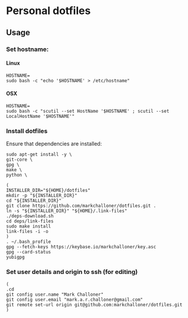 # Personal dotfiles

## Usage

### Set hostname:

#### Linux

```
HOSTNAME=
sudo bash -c "echo '$HOSTNAME' > /etc/hostname"
```

#### OSX

```
HOSTNAME=
sudo bash -c "scutil --set HostName '$HOSTNAME' ; scutil --set LocalHostName '$HOSTNAME'"
```

### Install dotfiles

Ensure that dependencies are installed:

```
sudo apt-get install -y \
git-core \
gpg \
make \
python \
```

```
(
INSTALLER_DIR="${HOME}/dotfiles"
mkdir -p "${INSTALLER_DIR}"
cd "${INSTALLER_DIR}"
git clone https://github.com/markchalloner/dotfiles.git .
ln -s "${INSTALLER_DIR}" "${HOME}/.link-files"
./deps-download.sh
cd deps/link-files
sudo make install
link-files -i -o
)
. ~/.bash_profile
gpg --fetch-keys https://keybase.io/markchalloner/key.asc
gpg --card-status
yubigpg
```

### Set user details and origin to ssh (for editing)

```
(
.cd
git config user.name "Mark Challoner"
git config user.email "mark.a.r.challoner@gmail.com"
git remote set-url origin git@github.com:markchalloner/dotfiles.git
)
```
